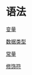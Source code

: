 # 语法

[变量](变量/变量.md "变量")

[数据类型](数据类型/数据类型.md "数据类型")

[常量](常量/常量.md "常量")

[修饰符](修饰符/修饰符.md "修饰符")
